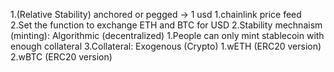 1.(Relative Stability) anchored or pegged -> 1 usd
    1.chainlink price feed
    2.Set the function to exchange ETH and BTC for USD
2.Stability mechnaism (minting): Algorithmic (decentralized)
    1.People can only mint stablecoin with enough collateral
3.Collateral: Exogenous (Crypto)
    1.wETH (ERC20 version)
    2.wBTC (ERC20 version)